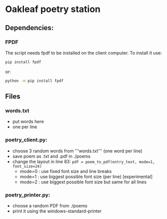 # Oakleaf poetry station

## Dependencies:

### FPDF

The script needs fpdf to be installed on the client computer. To install it use:

```cmd
pip install fpdf
```
or:
```cmd
python -m pip install fpdf
```
## Files

### words.txt
- put words here
- one per line

### poetry_client.py:
- choose 3 random words from '''words.txt''' (one word per line)
- save poem as .txt and .pdf in ./poems
- change the layout in line 83: ```pdf = poem_to_pdf(entry_text, mode=1, font_size=24)```
  - mode=0 : use fixed font size and line breaks
  - mode=1 : use biggest possible font size (per line) \[experimental\]
  - mode=2 : use biggest possible font size but same for all lines

### poetry_printer.py:
- choose a random PDF from ./poems
- print it using the windows-standard-printer